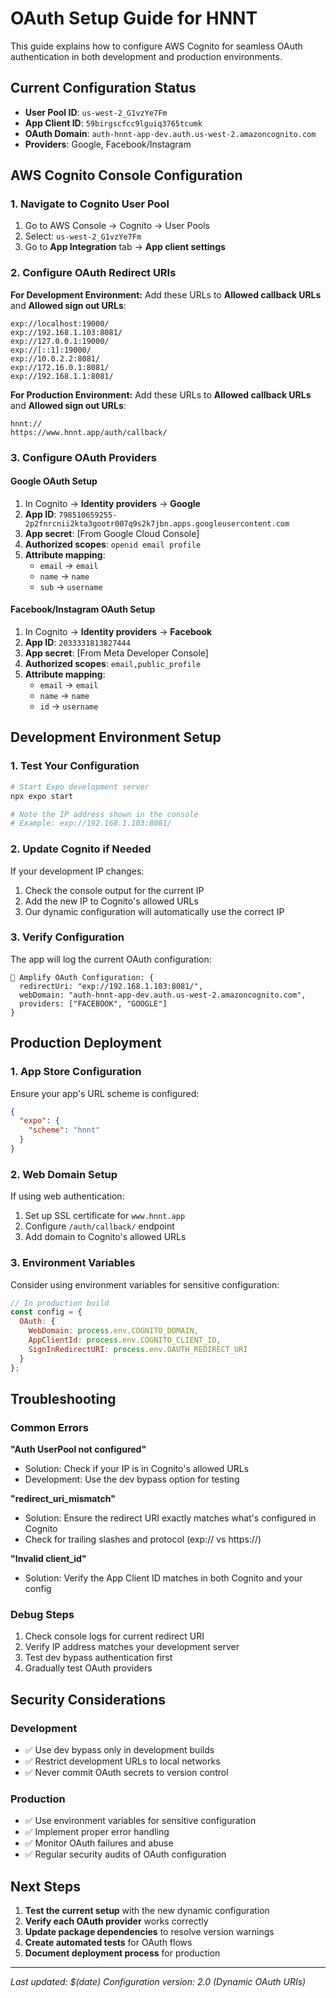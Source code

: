 # OAuth Setup Guide for HNNT

This guide explains how to configure AWS Cognito for seamless OAuth authentication in both development and production environments.

## Current Configuration Status

- **User Pool ID**: `us-west-2_G1vzYe7Fm`
- **App Client ID**: `59birgscfcc9lguiq3765tcumk`
- **OAuth Domain**: `auth-hnnt-app-dev.auth.us-west-2.amazoncognito.com`
- **Providers**: Google, Facebook/Instagram

## AWS Cognito Console Configuration

### 1. Navigate to Cognito User Pool
1. Go to AWS Console → Cognito → User Pools
2. Select: `us-west-2_G1vzYe7Fm`
3. Go to **App Integration** tab → **App client settings**

### 2. Configure OAuth Redirect URIs

**For Development Environment:**
Add these URLs to **Allowed callback URLs** and **Allowed sign out URLs**:
```
exp://localhost:19000/
exp://192.168.1.103:8081/
exp://127.0.0.1:19000/
exp://[::1]:19000/
exp://10.0.2.2:8081/
exp://172.16.0.1:8081/
exp://192.168.1.1:8081/
```

**For Production Environment:**
Add these URLs to **Allowed callback URLs** and **Allowed sign out URLs**:
```
hnnt://
https://www.hnnt.app/auth/callback/
```

### 3. Configure OAuth Providers

#### Google OAuth Setup
1. In Cognito → **Identity providers** → **Google**
2. **App ID**: `798510659255-2p2fnrcnii2kta3gootr007q9s2k7jbn.apps.googleusercontent.com`
3. **App secret**: [From Google Cloud Console]
4. **Authorized scopes**: `openid email profile`
5. **Attribute mapping**:
   - `email` → `email`
   - `name` → `name`
   - `sub` → `username`

#### Facebook/Instagram OAuth Setup
1. In Cognito → **Identity providers** → **Facebook**
2. **App ID**: `2033331813827444`
3. **App secret**: [From Meta Developer Console]
4. **Authorized scopes**: `email,public_profile`
5. **Attribute mapping**:
   - `email` → `email`
   - `name` → `name`
   - `id` → `username`

## Development Environment Setup

### 1. Test Your Configuration
```bash
# Start Expo development server
npx expo start

# Note the IP address shown in the console
# Example: exp://192.168.1.103:8081/
```

### 2. Update Cognito if Needed
If your development IP changes:
1. Check the console output for the current IP
2. Add the new IP to Cognito's allowed URLs
3. Our dynamic configuration will automatically use the correct IP

### 3. Verify Configuration
The app will log the current OAuth configuration:
```
🔧 Amplify OAuth Configuration: {
  redirectUri: "exp://192.168.1.103:8081/",
  webDomain: "auth-hnnt-app-dev.auth.us-west-2.amazoncognito.com",
  providers: ["FACEBOOK", "GOOGLE"]
}
```

## Production Deployment

### 1. App Store Configuration
Ensure your app's URL scheme is configured:
```json
{
  "expo": {
    "scheme": "hnnt"
  }
}
```

### 2. Web Domain Setup
If using web authentication:
1. Set up SSL certificate for `www.hnnt.app`
2. Configure `/auth/callback/` endpoint
3. Add domain to Cognito's allowed URLs

### 3. Environment Variables
Consider using environment variables for sensitive configuration:
```javascript
// In production build
const config = {
  OAuth: {
    WebDomain: process.env.COGNITO_DOMAIN,
    AppClientId: process.env.COGNITO_CLIENT_ID,
    SignInRedirectURI: process.env.OAUTH_REDIRECT_URI
  }
};
```

## Troubleshooting

### Common Errors

**"Auth UserPool not configured"**
- Solution: Check if your IP is in Cognito's allowed URLs
- Development: Use the dev bypass option for testing

**"redirect_uri_mismatch"**
- Solution: Ensure the redirect URI exactly matches what's configured in Cognito
- Check for trailing slashes and protocol (exp:// vs https://)

**"Invalid client_id"**
- Solution: Verify the App Client ID matches in both Cognito and your config

### Debug Steps
1. Check console logs for current redirect URI
2. Verify IP address matches your development server
3. Test dev bypass authentication first
4. Gradually test OAuth providers

## Security Considerations

### Development
- ✅ Use dev bypass only in development builds
- ✅ Restrict development URLs to local networks
- ✅ Never commit OAuth secrets to version control

### Production
- ✅ Use environment variables for sensitive configuration
- ✅ Implement proper error handling
- ✅ Monitor OAuth failures and abuse
- ✅ Regular security audits of OAuth configuration

## Next Steps

1. **Test the current setup** with the new dynamic configuration
2. **Verify each OAuth provider** works correctly
3. **Update package dependencies** to resolve version warnings
4. **Create automated tests** for OAuth flows
5. **Document deployment process** for production

---

*Last updated: $(date)*
*Configuration version: 2.0 (Dynamic OAuth URIs)*